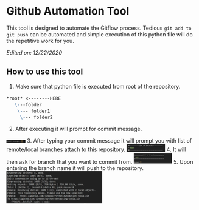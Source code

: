 # Github Automation Tool

This tool is designed to automate the Gitflow process. Tedious `git add to git push` can be automated and simple execution of this python file will do the repetitive work for you.

*Edited on: 12/22/2020*  

## How to use this tool

1. Make sure that python file is executed from root of the repository.
```md
*root* <--------HERE
   \---folder
    \--- folder1
     \--- folder2
```
2. After executing it will prompt for commit message.  
<img src="./assets/commit.png" style="width:10%" />
3. After typing your commit message it will prompt you with list of remote/local branches attach to this repository.  
<img src="./assets/list-branches.png" style="width:20%" />
4. It will then ask for branch that you want to commit from.  
<img src="./assets/branch-choice.png" style="width:20%" />
5. Upon entering the branch name it will push to the repository.  
<img src="./assets/final-push.png" style="width:50%" />
